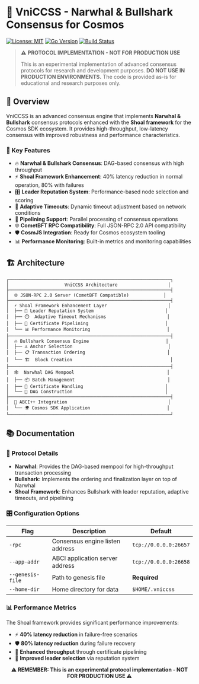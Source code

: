 # 🚀 VniCCSS - Narwhal & Bullshark Consensus for Cosmos

[![License: MIT](https://img.shields.io/badge/License-MIT-yellow.svg)](https://opensource.org/licenses/MIT)
[![Go Version](https://img.shields.io/badge/go-%3E%3D1.19-blue.svg)](https://golang.org/)
[![Build Status](https://img.shields.io/badge/build-passing-brightgreen.svg)](https://github.com/vietchain/vniccss)

> ⚠️ **PROTOCOL IMPLEMENTATION - NOT FOR PRODUCTION USE**
> 
> This is an experimental implementation of advanced consensus protocols for research and development purposes. 
> **DO NOT USE IN PRODUCTION ENVIRONMENTS.** The code is provided as-is for educational and research purposes only.

## 📖 Overview

VniCCSS is an advanced consensus engine that implements **Narwhal & Bullshark** consensus protocols enhanced with the **Shoal framework** for the Cosmos SDK ecosystem. It provides high-throughput, low-latency consensus with improved robustness and performance characteristics.

### 🎯 Key Features

- 🔥 **Narwhal & Bullshark Consensus**: DAG-based consensus with high throughput
- ⚡ **Shoal Framework Enhancement**: 40% latency reduction in normal operation, 80% with failures
- 🎛️ **Leader Reputation System**: Performance-based node selection and scoring
- 🔄 **Adaptive Timeouts**: Dynamic timeout adjustment based on network conditions  
- 🚄 **Pipelining Support**: Parallel processing of consensus operations
- 🌐 **CometBFT RPC Compatibility**: Full JSON-RPC 2.0 API compatibility
- 🛡️ **CosmJS Integration**: Ready for Cosmos ecosystem tooling
- 📊 **Performance Monitoring**: Built-in metrics and monitoring capabilities

## 🏗️ Architecture

```
┌─────────────────────────────────────────────────────────────┐
│                     VniCCSS Architecture                   │
├─────────────────────────────────────────────────────────────┤
│  🌐 JSON-RPC 2.0 Server (CometBFT Compatible)             │
├─────────────────────────────────────────────────────────────┤
│  ⚡ Shoal Framework Enhancement Layer                       │
│  ├── 🎯 Leader Reputation System                           │
│  ├── ⏱️  Adaptive Timeout Mechanisms                       │
│  ├── 🚄 Certificate Pipelining                             │
│  └── 📊 Performance Monitoring                             │
├─────────────────────────────────────────────────────────────┤
│  🔥 Bullshark Consensus Engine                             │
│  ├── ⚓ Anchor Selection                                    │
│  ├── 📋 Transaction Ordering                               │
│  └── 🏗️  Block Creation                                     │
├─────────────────────────────────────────────────────────────┤
│  🕸️  Narwhal DAG Mempool                                   │
│  ├── 📦 Batch Management                                   │
│  ├── 📜 Certificate Handling                               │
│  └── 🔗 DAG Construction                                   │
├─────────────────────────────────────────────────────────────┤
│  🔌 ABCI++ Integration                                      │
│  └── 🌍 Cosmos SDK Application                             │
└─────────────────────────────────────────────────────────────┘
```


## 📚 Documentation

### 🔬 Protocol Details

- **Narwhal**: Provides the DAG-based mempool for high-throughput transaction processing
- **Bullshark**: Implements the ordering and finalization layer on top of Narwhal
- **Shoal Framework**: Enhances Bullshark with leader reputation, adaptive timeouts, and pipelining

### 🎛️ Configuration Options

| Flag | Description | Default |
|------|-------------|---------|
| `-rpc` | Consensus engine listen address | `tcp://0.0.0.0:26657` |
| `--app-addr` | ABCI application server address | `tcp://0.0.0.0:26658` |
| `--genesis-file` | Path to genesis file | **Required** |
| `--home-dir` | Home directory for data | `$HOME/.vniccss` |

### 📊 Performance Metrics

The Shoal framework provides significant performance improvements:

- ⚡ **40% latency reduction** in failure-free scenarios
- 🛡️ **80% latency reduction** during failure recovery
- 🚄 **Enhanced throughput** through certificate pipelining
- 🎯 **Improved leader selection** via reputation system


<div align="center">

**⚠️ REMEMBER: This is an experimental protocol implementation - NOT FOR PRODUCTION USE ⚠️**

</div>